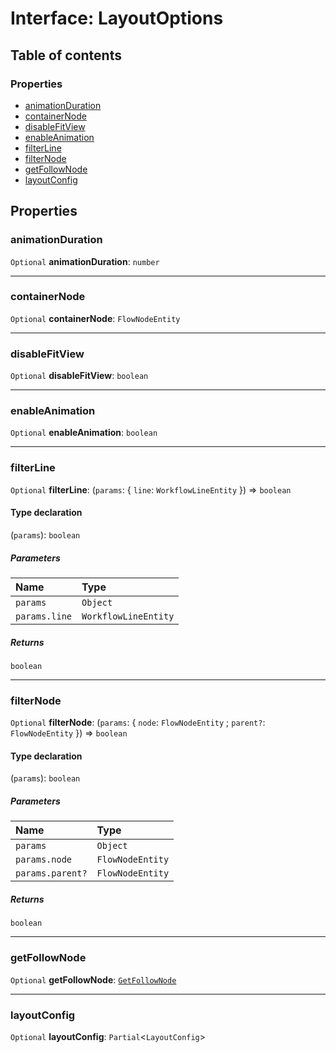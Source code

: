 # Interface: LayoutOptions

## Table of contents

### Properties

* [animationDuration](/en/auto-docs/free-auto-layout-plugin/interfaces/LayoutOptions.md#animationduration)
* [containerNode](/en/auto-docs/free-auto-layout-plugin/interfaces/LayoutOptions.md#containernode)
* [disableFitView](/en/auto-docs/free-auto-layout-plugin/interfaces/LayoutOptions.md#disablefitview)
* [enableAnimation](/en/auto-docs/free-auto-layout-plugin/interfaces/LayoutOptions.md#enableanimation)
* [filterLine](/en/auto-docs/free-auto-layout-plugin/interfaces/LayoutOptions.md#filterline)
* [filterNode](/en/auto-docs/free-auto-layout-plugin/interfaces/LayoutOptions.md#filternode)
* [getFollowNode](/en/auto-docs/free-auto-layout-plugin/interfaces/LayoutOptions.md#getfollownode)
* [layoutConfig](/en/auto-docs/free-auto-layout-plugin/interfaces/LayoutOptions.md#layoutconfig)

## Properties

### animationDuration

`Optional` **animationDuration**: `number`

***

### containerNode

`Optional` **containerNode**: `FlowNodeEntity`

***

### disableFitView

`Optional` **disableFitView**: `boolean`

***

### enableAnimation

`Optional` **enableAnimation**: `boolean`

***

### filterLine

`Optional` **filterLine**: (`params`: { `line`: `WorkflowLineEntity`  }) => `boolean`

#### Type declaration

(`params`): `boolean`

##### Parameters

| Name | Type |
| :------ | :------ |
| `params` | `Object` |
| `params.line` | `WorkflowLineEntity` |

##### Returns

`boolean`

***

### filterNode

`Optional` **filterNode**: (`params`: { `node`: `FlowNodeEntity` ; `parent?`: `FlowNodeEntity`  }) => `boolean`

#### Type declaration

(`params`): `boolean`

##### Parameters

| Name | Type |
| :------ | :------ |
| `params` | `Object` |
| `params.node` | `FlowNodeEntity` |
| `params.parent?` | `FlowNodeEntity` |

##### Returns

`boolean`

***

### getFollowNode

`Optional` **getFollowNode**: [`GetFollowNode`](/en/auto-docs/free-auto-layout-plugin/types/GetFollowNode.md)

***

### layoutConfig

`Optional` **layoutConfig**: `Partial`<`LayoutConfig`>

